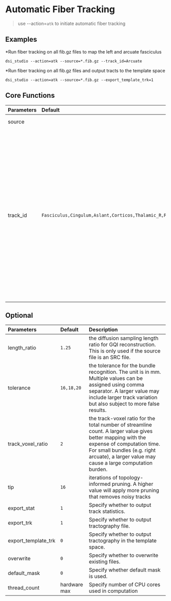# Automatic Fiber Tracking

> use --action=`atk` to initiate automatic fiber tracking

## Examples

*Run fiber tracking on all fib.gz files to map the left and arcuate fasciculus
```
dsi_studio --action=atk --source=*.fib.gz --track_id=Arcuate
```

*Run fiber tracking on all fib.gz files and output tracts to the template space
```
dsi_studio --action=atk --source=*.fib.gz --export_template_trk=1
```


## Core Functions

| Parameters            | Default | Description                                                                 |
|:-----------------|:--------|:------------------------------------------------------------------------------|
| source |  | specify the src.gz or fib.gz file for automatic bundle tracking.  |
| track_id | `Fasciculus,Cingulum,Aslant,Corticos,Thalamic_R,Reticular,Optic,Fornix,Corpus` | specify the id number or the name of the bundle. The id can be found in /atlas/ICBM152/HCP1065.tt.gz.txt . <p> This text file is included in DSI Studio package (For Mac, right-click on dsi_studio_64.app to find content). You can specify partial name of the bundle: <p>           example:<p>   for tracking left and right arcuate fasciculus, assign --track_id=0,1  or --track_id=arcuate    (DSI Studio will find bundles with names containing 'arcuate', case insensitive) <p>           example:<p>   for tracking left and right arcuate and cingulum, assign --track_id=0,1,2,3 or --track_id=arcuate,cingulum|

## Optional
| Parameters            | Default | Description                                                                 |
|:-----------------|:--------|:------------------------------------------------------------------------------|
| length_ratio | `1.25` | the diffusion sampling length ratio for GQI reconstruction. This is only used if the source file is an SRC file. |
| tolerance | `16,18,20` | the tolerance for the bundle recognition. The unit is in mm. Multiple values can be assigned using comma separator. A larger value may include larger track variation but also subject to more false results. |
| track_voxel_ratio | `2` | the track-voxel ratio for the total number of streamline count. A larger value gives better mapping with the expense of computation time. For small bundles (e.g. right arcuate), a larger value may cause a large computation burden. |
| tip | `16` | iterations of topology-informed pruning. A higher value will apply more pruning that removes noisy tracks |
| export_stat | `1` | Specify whether to output track statistics. |
| export_trk | `1` | Specify whether to output tractography file. |
| export_template_trk | `0` | Specify whether to output tractography in the template space. |
| overwrite | `0` | Specify whether to overwrite existing files. |
| default_mask | `0` | Specify whether default mask is used. |
| thread_count | hardware max | Specify number of CPU cores used in computation |
